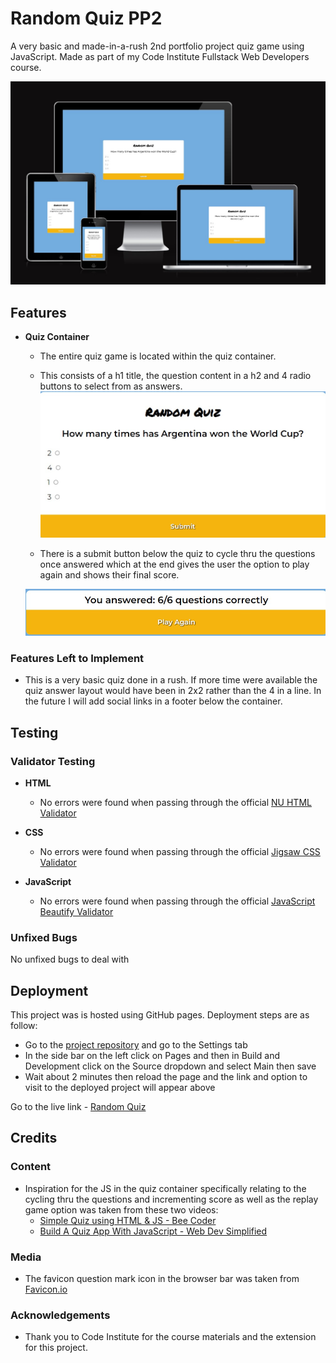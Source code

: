 # Random Quiz PP2 

A very basic and made-in-a-rush 2nd portfolio project quiz game using JavaScript.
Made as part of my Code Institute Fullstack Web Developers course.

![Am I Responsive Image](assets/images/am-i.jpg)

## Features

- __Quiz Container__ 

    - The entire quiz game is located within the quiz container.
    - This consists of a h1 title, the question content in a h2 and 4 radio buttons to select from as answers.
    ![Quiz Container](assets/images/quiz-1.jpg)

    - There is a submit button below the quiz to cycle thru the questions once answered which at the end gives the user the option to play again and shows their final score.

    ![Replay Option](assets/images/quiz-2.jpg)

### Features Left to Implement

- This is a very basic quiz done in a rush. If more time were available the quiz answer layout would have been in 2x2 rather than the 4 in a line. In the future I will add social links in a footer below the container.

## Testing

### Validator Testing 

- __HTML__
    - No errors were found when passing through the official [NU HTML Validator](https://validator.w3.org)

- __CSS__
    - No errors were found when passing through the official [Jigsaw CSS Validator](https://jigsaw.w3.org/css-validator/validator)

- __JavaScript__
    - No errors were found when passing through the official [JavaScript Beautify Validator](https://beautifytools.com/javascript-validator.php)

### Unfixed Bugs
No unfixed bugs to deal with

## Deployment

This project was is hosted using GitHub pages. Deployment steps are as follow:

- Go to the [project repository](https://github.com/Craig-Ryan/random-quiz-pp2) and go to the Settings tab
- In the side bar on the left click on Pages and then in Build and Development click on the Source dropdown and select Main then save
- Wait about 2 minutes then reload the page and the link and option to visit to the deployed project will appear above

Go to the live link - [Random Quiz](https://craig-ryan.github.io/random-quiz-pp2/)

## Credits

### Content

- Inspiration for the JS in the quiz container specifically relating to the cycling thru the questions and incrementing score as well as the replay game option was taken from these two videos:
    - [Simple Quiz using HTML & JS - Bee Coder](https://www.youtube.com/watch?v=j9Elj5Sxfug)
    - [Build A Quiz App With JavaScript - Web Dev Simplified](https://www.youtube.com/watch?v=riDzcEQbX6k&t=724s)

### Media

- The favicon question mark icon in the browser bar was taken from [Favicon.io](https://favicon.io/emoji-favicons/question-mark)

### Acknowledgements

- Thank you to Code Institute for the course materials and the extension for this project.


